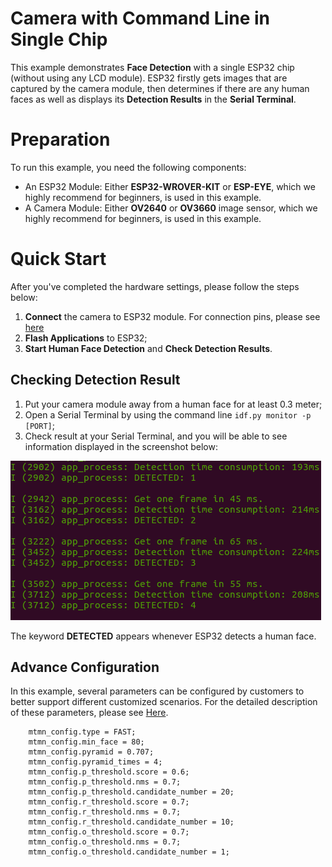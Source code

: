 # Camera with Command Line in Single Chip

This example demonstrates **Face Detection** with a single ESP32 chip (without using any LCD module). ESP32 firstly gets images that are captured by the camera module, then determines if there are any human faces as well as displays its **Detection Results** in the **Serial Terminal**. 

# Preparation

To run this example, you need the following components:

* An ESP32 Module: Either **ESP32-WROVER-KIT** or **ESP-EYE**, which we highly recommend for beginners, is used in this example.
* A Camera Module: Either **OV2640** or **OV3660** image sensor, which we highly recommend for beginners, is used in this example.

# Quick Start

After you've completed the hardware settings, please follow the steps below:

1. **Connect** the camera to ESP32 module. For connection pins, please see [here](../../../docs/en/Camera_connections.md)
2. **Flash Applications** to ESP32;
3. **Start Human Face Detection** and **Check Detection Results**.

## Checking Detection Result

1. Put your camera module away from a human face for at least 0.3 meter; 
2. Open a Serial Terminal by using the command line `idf.py monitor -p [PORT]`;
3. Check result at your Serial Terminal, and you will be able to see information displayed in the screenshot below:

![detected](../../../img/detected.png) 

The keyword **DETECTED** appears whenever ESP32 detects a human face.

## Advance Configuration

In this example, several parameters can be configured by customers to better support different customized scenarios. For the detailed description of these parameters, please see [Here](https://github.com/espressif/esp-face/tree/master/face_detection).

```
    mtmn_config.type = FAST;
    mtmn_config.min_face = 80;
    mtmn_config.pyramid = 0.707;
    mtmn_config.pyramid_times = 4;
    mtmn_config.p_threshold.score = 0.6;
    mtmn_config.p_threshold.nms = 0.7;
    mtmn_config.p_threshold.candidate_number = 20;
    mtmn_config.r_threshold.score = 0.7;
    mtmn_config.r_threshold.nms = 0.7;
    mtmn_config.r_threshold.candidate_number = 10;
    mtmn_config.o_threshold.score = 0.7;
    mtmn_config.o_threshold.nms = 0.7;
    mtmn_config.o_threshold.candidate_number = 1;
```

